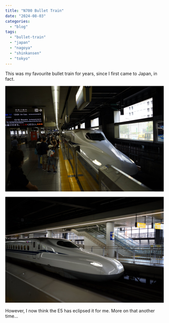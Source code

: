 ```yaml
---
title: "N700 Bullet Train"
date: "2024-08-03"
categories: 
  - "blog"
tags: 
  - "bullet-train"
  - "japan"
  - "nagoya"
  - "shinkansen"
  - "tokyo"
---
```


This was my favourite bullet train for years, since I first came to Japan, in fact.

![](/assets/images/fba70-dsc7355.jpg)

![](/assets/images/59d21-dsc7358.jpg)

However, I now think the E5 has eclipsed it for me. More on that another time…
